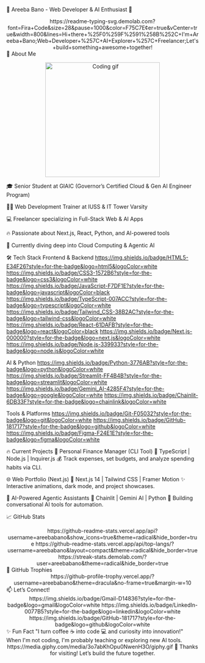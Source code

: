 🌟 Areeba Bano - Web Developer & AI Enthusiast 🌟
<div align="center">
https://readme-typing-svg.demolab.com?font=Fira+Code&size=28&pause=1000&color=F75C7E&center=true&vCenter=true&width=800&lines=Hi+there+%25F0%259F%2591%258B%252C+I'm+Areeba+Bano;Web+Developer+%257C+AI+Explorer+%257C+Freelancer;Let's+build+something+awesome+together!

</div>
🚀 About Me
<p align="center"> <img src="https://media.giphy.com/media/qgQUggAC3Pfv687qPC/giphy.gif" width="300" alt="Coding gif" /> </p>
🎓 Senior Student at GIAIC (Governor’s Certified Cloud & Gen AI Engineer Program)

👩‍🏫 Web Development Trainer at IUSS & IT Tower Varsity

💻 Freelancer specializing in Full-Stack Web & AI Apps

🔥 Passionate about Next.js, React, Python, and AI-powered tools

🌱 Currently diving deep into Cloud Computing & Agentic AI

🛠️ Tech Stack
Frontend & Backend
https://img.shields.io/badge/HTML5-E34F26?style=for-the-badge&logo=html5&logoColor=white
https://img.shields.io/badge/CSS3-1572B6?style=for-the-badge&logo=css3&logoColor=white
https://img.shields.io/badge/JavaScript-F7DF1E?style=for-the-badge&logo=javascript&logoColor=black
https://img.shields.io/badge/TypeScript-007ACC?style=for-the-badge&logo=typescript&logoColor=white
https://img.shields.io/badge/Tailwind_CSS-38B2AC?style=for-the-badge&logo=tailwind-css&logoColor=white
https://img.shields.io/badge/React-61DAFB?style=for-the-badge&logo=react&logoColor=black
https://img.shields.io/badge/Next.js-000000?style=for-the-badge&logo=next.js&logoColor=white
https://img.shields.io/badge/Node.js-339933?style=for-the-badge&logo=node.js&logoColor=white

AI & Python
https://img.shields.io/badge/Python-3776AB?style=for-the-badge&logo=python&logoColor=white
https://img.shields.io/badge/Streamlit-FF4B4B?style=for-the-badge&logo=streamlit&logoColor=white
https://img.shields.io/badge/Gemini_AI-4285F4?style=for-the-badge&logo=google&logoColor=white
https://img.shields.io/badge/Chainlit-6DB33F?style=for-the-badge&logo=chainlink&logoColor=white

Tools & Platforms
https://img.shields.io/badge/Git-F05032?style=for-the-badge&logo=git&logoColor=white
https://img.shields.io/badge/GitHub-181717?style=for-the-badge&logo=github&logoColor=white
https://img.shields.io/badge/Figma-F24E1E?style=for-the-badge&logo=figma&logoColor=white

🔥 Current Projects
💼 Personal Finance Manager (CLI Tool)
📌 TypeScript | Node.js | Inquirer.js
💰 Track expenses, set budgets, and analyze spending habits via CLI.

🌐 Web Portfolio (Next.js)
🚀 Next.js 14 | Tailwind CSS | Framer Motion
✨ Interactive animations, dark mode, and project showcases.

🤖 AI-Powered Agentic Assistants
🧠 Chainlit | Gemini AI | Python
💬 Building conversational AI tools for automation.

📈 GitHub Stats
<div align="center">
https://github-readme-stats.vercel.app/api?username=areebabano&show_icons=true&theme=radical&hide_border=true
https://github-readme-stats.vercel.app/api/top-langs/?username=areebabano&layout=compact&theme=radical&hide_border=true
https://streak-stats.demolab.com/?user=areebabano&theme=radical&hide_border=true

</div>
🎯 GitHub Trophies
<div align="center">
https://github-profile-trophy.vercel.app/?username=areebabano&theme=dracula&no-frame=true&margin-w=10

</div>
📫 Let’s Connect!
<div align="center">
https://img.shields.io/badge/Gmail-D14836?style=for-the-badge&logo=gmail&logoColor=white
https://img.shields.io/badge/LinkedIn-0077B5?style=for-the-badge&logo=linkedin&logoColor=white
https://img.shields.io/badge/GitHub-181717?style=for-the-badge&logo=github&logoColor=white

</div>
✨ Fun Fact
"I turn coffee ☕ into code 💻 and curiosity into innovation!"
When I'm not coding, I'm probably teaching or exploring new AI tools.

<div align="center">
https://media.giphy.com/media/3o7abKhOpu0NwenH3O/giphy.gif
🚀 Thanks for visiting! Let’s build the future together.

</div>

